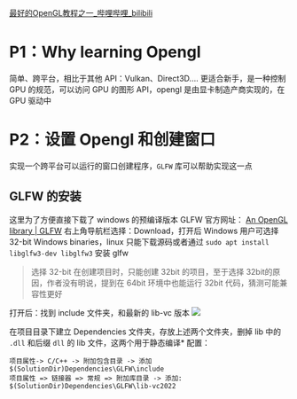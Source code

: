 [最好的OpenGL教程之一\_哔哩哔哩\_bilibili](https://www.bilibili.com/video/BV1MJ411u7Bc/?spm_id_from=333.337.search-card.all.click&vd_source=f8bf73f9a2b495eaf6f8446fa6016bc7)

# P1：Why learning Opengl
简单、跨平台，相比于其他 API：Vulkan、Direct3D.... 更适合新手，是一种控制 GPU 的规范，可以访问 GPU 的图形 API，opengl 是由显卡制造产商实现的，在 GPU 驱动中


# P2：设置 Opengl 和创建窗口

实现一个跨平台可以运行的窗口创建程序，`GLFW` 库可以帮助实现这一点

## GLFW 的安装
这里为了方便直接下载了 windows 的预编译版本
GLFW 官方网址： [An OpenGL library \| GLFW](https://www.glfw.org/)
右上角导航栏选择：Download，打开后 Windows 用户可选择 32-bit Windows binaries，linux 只能下载源码或者通过 `sudo apt install libglfw3-dev libglfw3` 安装 glfw
>选择 32-bit 在创建项目时，只能创建 32bit 的项目，至于选择 32bit的原因，作者没有明说，提到在 64bit 环境中也能运行 32bit 代码，猜测可能兼容性更好

打开后：找到 include 文件夹，和最新的 lib-vc 版本
![](http://cdn.ljc0606.cn/obsidian/202506252234202.png)

在项目目录下建立 Dependencies 文件夹，存放上述两个文件夹，删掉 lib 中的 `.dll` 和后缀 `dll` 的 lib 文件，这两个用于静态编译*
配置：
```
项目属性-> C/C++ -> 附加包含目录 -> 添加 $(SolutionDir)Dependencies\GLFW\include
项目属性 => 链接器 => 常规 => 附加库目录 -> 添加: $(SolutionDir)Dependencies\GLFW\lib-vc2022
```
